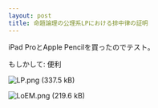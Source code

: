 ```yaml
---
layout: post
title: 命題論理の公理系LPにおける排中律の証明
---
```



iPad ProとApple Pencilを買ったのでテスト。

もしかして: 便利

![LP.png (337.5 kB)](https://img.esa.io/uploads/production/attachments/2245/2017/08/09/2884/bdf30d15-2fbc-4c34-b1d2-2db3d2600c99.png)

![LoEM.png (219.6 kB)](https://img.esa.io/uploads/production/attachments/2245/2017/08/09/2884/5c675af3-6f8d-4811-b246-6560ec2e8695.png)

